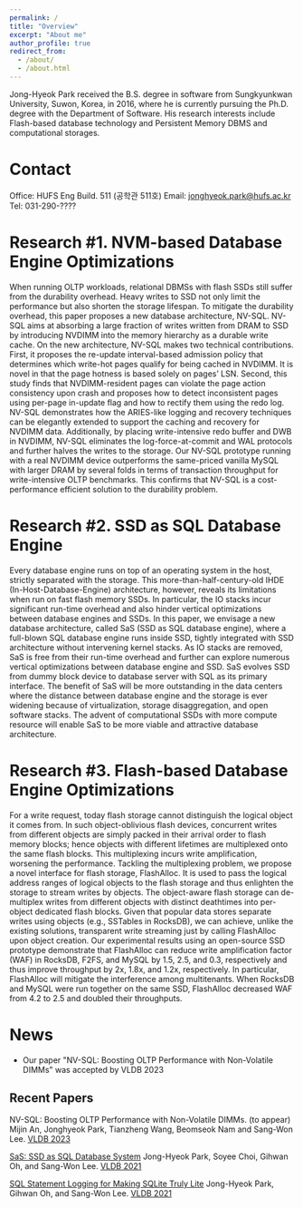 ```yaml
---
permalink: /
title: "Overview"
excerpt: "About me"
author_profile: true
redirect_from: 
  - /about/
  - /about.html
---
```


Jong-Hyeok Park received the B.S. degree in software from Sungkyunkwan University, Suwon, Korea, in 2016, where he is currently pursuing the Ph.D. degree with the Department of Software. 
His research interests include Flash-based database technology and Persistent Memory DBMS and computational storages.

Contact
======
Office: HUFS Eng Build. 511 (공학관 511호)
Email: jonghyeok.park@hufs.ac.kr
Tel: 031-290-????


Research #1. NVM-based Database Engine Optimizations
======
When running OLTP workloads, relational DBMSs with flash SSDs still suffer from the durability overhead. Heavy writes to SSD not only limit the performance but also shorten the storage lifespan. 
To mitigate the durability overhead, this paper proposes a new database architecture, NV-SQL. NV-SQL aims at absorbing a large fraction of writes written from DRAM to SSD by introducing NVDIMM into the memory hierarchy as a durable write cache. 
On the new architecture, NV-SQL makes two technical contributions. 
First, it proposes the re-update interval-based admission policy that determines which write-hot pages qualify for being cached in NVDIMM.
It is novel in that the page hotness is based solely on pages’ LSN.
Second, this study finds that NVDIMM-resident pages can violate the page action consistency upon crash and proposes how to detect inconsistent pages using per-page in-update flag and how to rectify them using the redo log. 
NV-SQL demonstrates how the ARIES-like logging and recovery techniques can be elegantly extended to support the caching and recovery for NVDIMM data.
Additionally, by placing write-intensive redo buffer and DWB in NVDIMM, NV-SQL eliminates the log-force-at-commit and WAL protocols and further halves the writes to the storage. 
Our NV-SQL prototype running with a real NVDIMM device outperforms the same-priced vanilla MySQL with larger DRAM by several folds in terms of transaction throughput for write-intensive OLTP benchmarks. This confirms that NV-SQL is a cost-performance efficient solution to the durability problem.

Research #2. SSD as SQL Database Engine
======
Every database engine runs on top of an operating system in the host, strictly separated with the storage. This more-than-half-century-old IHDE (In-Host-Database-Engine) architecture, however, reveals its limitations when run on fast flash memory SSDs. In particular, the IO stacks incur significant run-time overhead and also hinder vertical optimizations between database engines and SSDs. In this paper, we envisage a new database architecture, called SaS (SSD as SQL database engine), where a full-blown SQL database engine runs inside SSD, tightly integrated with SSD architecture without intervening kernel stacks. As IO stacks are removed, SaS is free from their run-time overhead and further can explore numerous vertical optimizations between database engine and SSD. SaS evolves SSD from dummy block device to database server with SQL as its primary interface. The benefit of SaS will be more outstanding in the data centers where the distance between database engine and the storage is ever widening because of virtualization, storage disaggregation, and open software stacks. The advent of computational SSDs with more compute resource will enable SaS to be more viable and attractive database architecture.


Research #3. Flash-based Database Engine Optimizations
======
For a write request, today flash storage cannot distinguish the logical object it comes from. In such object-oblivious flash devices, concurrent writes from different objects are simply packed in their arrival order to flash memory blocks; hence objects with different lifetimes are multiplexed onto the same flash blocks. This multiplexing incurs write amplification, worsening the performance. Tackling the multiplexing problem, we propose a novel interface for flash storage, FlashAlloc. It is used to pass the logical address ranges of logical objects to the flash storage and thus enlighten the storage to stream writes by objects. The object-aware flash storage can de-multiplex writes from different objects with distinct deathtimes into per-object dedicated flash blocks. Given that popular data stores separate writes using objects (e.g., SSTables in RocksDB), we can achieve, unlike the existing solutions, transparent write streaming just by calling FlashAlloc upon object creation. Our experimental results using an open-source SSD prototype demonstrate that FlashAlloc can reduce write amplification factor (WAF) in RocksDB, F2FS, and MySQL by 1.5, 2.5, and 0.3, respectively and thus improve throughput by 2x, 1.8x, and 1.2x, respectively. In particular, FlashAlloc will mitigate the interference among multitenants. When RocksDB and MySQL were run together on the same SSD, FlashAlloc decreased WAF from 4.2 to 2.5 and doubled their throughputs.


News
======
- Our paper "NV-SQL: Boosting OLTP Performance with Non-Volatile DIMMs" was accepted by VLDB 2023


Recent Papers
------
NV-SQL: Boosting OLTP Performance with Non-Volatile DIMMs. (to appear)
Mijin An, Jonghyeok Park, Tianzheng Wang, Beomseok Nam and Sang-Won Lee.
[VLDB 2023](https://vldb.org/2023/)

[SaS: SSD as SQL Database System](http://vldb.org/pvldb/vol14/p1481-lee.pdf)
Jong-Hyeok Park, Soyee Choi, Gihwan Oh, and Sang-Won Lee.
[VLDB 2021](https://vldb.org/2021/)

[SQL Statement Logging for Making SQLite Truly Lite](http://www.vldb.org/pvldb/vol11/p513-park.pdf)
Jong-Hyeok Park, Gihwan Oh, and Sang-Won Lee.
[VLDB 2021](https://vldb.org/2021/)
